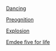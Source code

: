 [Dancing](https://sa1tama0.github.io/Dancing) 

[Preognition](https://sa1tama0.github.io/Preognition/) 

[Explosion](https://sa1tama0.github.io/Explosion) 

[Emdee five for life](https://sa1tama0.github.io/Emdee%20five%20for%20life)
